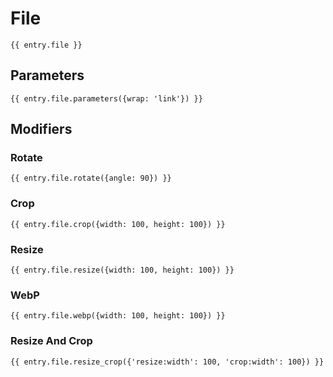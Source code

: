 # File

```
{{ entry.file }}
```

## Parameters

```
{{ entry.file.parameters({wrap: 'link'}) }}
```

## Modifiers

### Rotate
```
{{ entry.file.rotate({angle: 90}) }}
```

### Crop
```
{{ entry.file.crop({width: 100, height: 100}) }}
```

### Resize
```
{{ entry.file.resize({width: 100, height: 100}) }}
```

### WebP
```
{{ entry.file.webp({width: 100, height: 100}) }}
```

### Resize And Crop
```
{{ entry.file.resize_crop({'resize:width': 100, 'crop:width': 100}) }}
```
